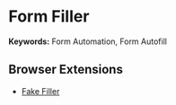 # Form Filler

**Keywords:** Form Automation, Form Autofill

<!--
https://getmagical.com
-->

## Browser Extensions

- [Fake Filler](/fakefiller.md)

<!--
https://fakedata.pro
https://roboform.com/form-filler
-->

<!--
https://chromewebstore.google.com/detail/form-filler/kjhkojecdbddhfikjodhaoembdoalooc?hl=pt-BR
https://chromewebstore.google.com/detail/autofill/nlmmgnhgdeffjkdckmikfpnddkbbfkkk
-->
